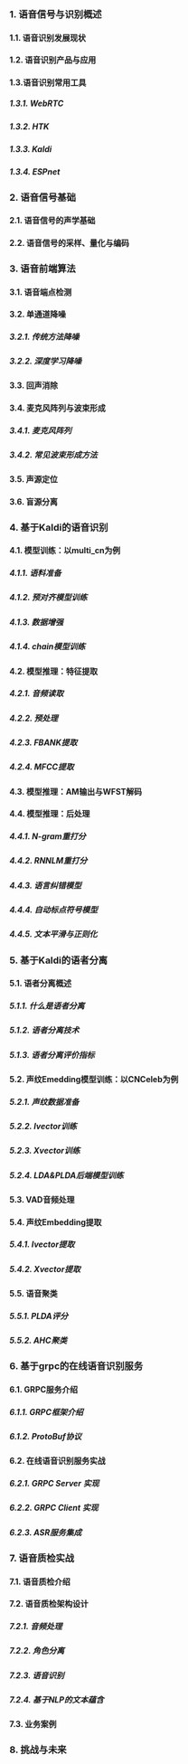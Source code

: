 ### **1. 语音信号与识别概述**

#### 1.1. 语音识别发展现状

#### 1.2. 语音识别产品与应用

#### 1.3.语音识别常用工具

##### 1.3.1.	WebRTC

##### 1.3.2.	HTK

##### 1.3.3.	Kaldi

##### 1.3.4.	ESPnet

### 2.	**语音信号基础**

#### 2.1.	语音信号的声学基础

#### 2.2.	语音信号的采样、量化与编码

### 3.	**语音前端算法**

#### 3.1.	语音端点检测

#### 3.2.	单通道降噪

##### 3.2.1. 传统方法降噪

##### 3.2.2. 深度学习降噪

#### 3.3.	回声消除

#### 3.4.	麦克风阵列与波束形成

##### 3.4.1. 麦克风阵列

##### 3.4.2. 常见波束形成方法

#### 3.5.	声源定位

#### 3.6.	盲源分离

### 4.	**基于Kaldi的语音识别**

#### 4.1.	模型训练：以multi_cn为例

##### 4.1.1.	语料准备

##### 4.1.2.	预对齐模型训练

##### 4.1.3.	数据增强

##### 4.1.4.	chain模型训练

#### 4.2.	模型推理：特征提取

##### 4.2.1.	音频读取

##### 4.2.2.	预处理

##### 4.2.3.	FBANK提取

##### 4.2.4.	MFCC提取

#### 4.3.	模型推理：AM输出与WFST解码

#### 4.4.	模型推理：后处理

##### 4.4.1.	N-gram重打分

##### 4.4.2.	RNNLM重打分

##### 4.4.3.	语言纠错模型

##### 4.4.4.	自动标点符号模型

##### 4.4.5.	文本平滑与正则化

### 5.	**基于Kaldi的语者分离**

#### 5.1. 语者分离概述

##### 5.1.1. 什么是语者分离

##### 5.1.2. 语者分离技术

##### 5.1.3. 语者分离评价指标

#### 5.2. 声纹Emedding模型训练：以CNCeleb为例

##### 5.2.1. 声纹数据准备

##### 5.2.2. Ivector训练

##### 5.2.3. Xvector训练

##### 5.2.4. LDA&PLDA后端模型训练

#### 5.3.	VAD音频处理

#### 5.4.	声纹Embedding提取

##### 5.4.1.	Ivector提取

##### 5.4.2.	Xvector提取

#### 5.5.	语音聚类

##### 5.5.1. PLDA评分

##### 5.5.2.	AHC聚类

### 6. **基于grpc的在线语音识别服务**

#### 6.1.	GRPC服务介绍

##### 6.1.1.	GRPC框架介绍

##### 6.1.2. ProtoBuf协议

#### 6.2.	**在线语音识别服务实战**

##### 6.2.1. GRPC Server 实现

##### 6.2.2. GRPC Client 实现

##### 6.2.3. ASR服务集成

### 7.	**语音质检实战**

#### 7.1.	语音质检介绍

#### 7.2.	语音质检架构设计

##### 7.2.1. 音频处理

##### 7.2.2. 角色分离

##### 7.2.3. 语音识别

##### 7.2.4. 基于NLP的文本蕴含

#### 7.3.	业务案例

### 8.	**挑战与未来**
